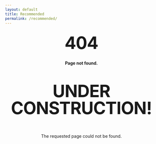 ```yaml
---
layout: default
title: Recommended 
permalink: /recommended/
---
```


<style type="text/css" media="screen">
  .container {
    margin: 10px auto;
    max-width: 600px;
    text-align: center;
  }
  h1 {
    margin: 30px 0;
    font-size: 4em;
    line-height: 1;
    letter-spacing: -1px;
  }
</style>

<div class="container">
  <h1>404</h1>

  <p><strong>Page not found.</strong></p>
  <h1><p><b>UNDER CONSTRUCTION!</b></p></h1>
  <p>The requested page could not be found.</p>
</div>